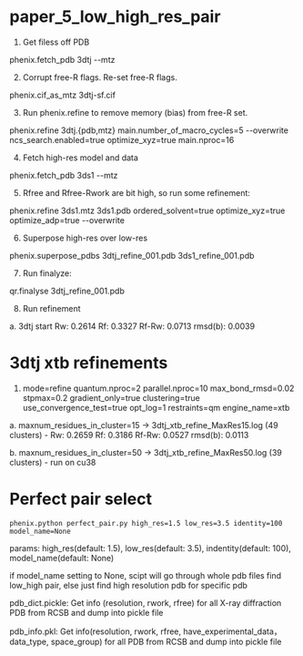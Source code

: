 # paper_5_low_high_res_pair

1. Get filess off PDB 

phenix.fetch_pdb 3dtj --mtz

2. Corrupt free-R flags. Re-set free-R flags.

phenix.cif_as_mtz 3dtj-sf.cif 

3. Run phenix.refine to remove memory (bias) from free-R set.

phenix.refine 3dtj.{pdb,mtz} main.number_of_macro_cycles=5 --overwrite ncs_search.enabled=true optimize_xyz=true main.nproc=16

4. Fetch high-res model and data

phenix.fetch_pdb 3ds1 --mtz

5. Rfree and Rfree-Rwork are bit high, so run some refinement:

phenix.refine 3ds1.mtz 3ds1.pdb ordered_solvent=true optimize_xyz=true optimize_adp=true --overwrite

6. Superpose high-res over low-res

phenix.superpose_pdbs 3dtj_refine_001.pdb 3ds1_refine_001.pdb

7. Run finalyze:

qr.finalyse 3dtj_refine_001.pdb

8. Run refinement

a. 3dtj start Rw: 0.2614 Rf: 0.3327 Rf-Rw: 0.0713 rmsd(b):  0.0039

# 3dtj xtb refinements 

1. mode=refine quantum.nproc=2 parallel.nproc=10 max_bond_rmsd=0.02 stpmax=0.2 gradient_only=true clustering=true use_convergence_test=true opt_log=1 restraints=qm engine_name=xtb

  a. maxnum_residues_in_cluster=15 -> 3dtj_xtb_refine_MaxRes15.log (49 clusters) - 
  Rw: 0.2659 Rf: 0.3186 Rf-Rw: 0.0527 rmsd(b):  0.0113 
  
  b. maxnum_residues_in_cluster=50 -> 3dtj_xtb_refine_MaxRes50.log (39 clusters) - run on cu38
  
  # Perfect pair select
  
  `phenix.python perfect_pair.py high_res=1.5 low_res=3.5 identity=100 model_name=None`
  
  params: high_res(default: 1.5), low_res(default: 3.5), indentity(default: 100), model_name(default: None)
  
  if model_name setting to None, scipt will go through whole pdb files find low_high pair,
  else just find high resolution pdb for specific pdb
  
  pdb_dict.pickle: Get info (resolution, rwork, rfree) for all X-ray diffraction PDB from RCSB and dump into pickle file
  
  pdb_info.pkl: Get info(resolution, rwork, rfree, have_experimental_data，data_type, space_group) for all PDB from RCSB and      dump into pickle file
